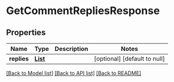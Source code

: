 # GetCommentRepliesResponse
## Properties

| Name | Type | Description | Notes |
|------------ | ------------- | ------------- | -------------|
| **replies** | [**List**](CommentReply.md) |  | [optional] [default to null] |

[[Back to Model list]](../README.md#documentation-for-models) [[Back to API list]](../README.md#documentation-for-api-endpoints) [[Back to README]](../README.md)

